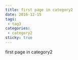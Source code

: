 ```yaml
---
title: first page in category2
date: 2016-12-15
tags:
 - tag3
categories: 
 - category2
sticky: true
---
```


first page in category2
